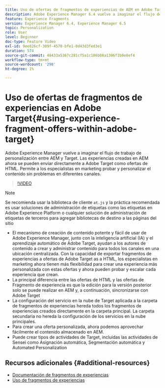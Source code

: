 ```yaml
---
title: Uso de ofertas de fragmentos de experiencias de AEM en Adobe Target
description: Adobe Experience Manager 6.4 vuelve a imaginar el flujo de trabajo de personalización entre AEM y Target. Las experiencias creadas en AEM ahora se pueden enviar directamente a Adobe Target como ofertas de HTML. Permite a los especialistas en marketing probar y personalizar el contenido sin problemas en diferentes canales.
feature: Experience Fragments
version: Experience Manager 6.4, Experience Manager 6.5
topic: Personalization
role: User
level: Beginner
doc-type: Feature Video
exl-id: 9ee826cf-389f-4570-bfe1-0d43d3fed3e1
duration: 574
source-git-commit: 48433a5367c281cf5a1c106b08a1306f1b0e8ef4
workflow-type: tm+mt
source-wordcount: '298'
ht-degree: 1%

---
```


# Uso de ofertas de fragmentos de experiencias en Adobe Target{#using-experience-fragment-offers-within-adobe-target}

Adobe Experience Manager vuelve a imaginar el flujo de trabajo de personalización entre AEM y Target. Las experiencias creadas en AEM ahora se pueden enviar directamente a Adobe Target como ofertas de HTML. Permite a los especialistas en marketing probar y personalizar el contenido sin problemas en diferentes canales.

>[!VIDEO](https://video.tv.adobe.com/v/22383?quality=12&learn=on)

>[!NOTE]
>
>Se recomienda usar la biblioteca de cliente `at.js` y la práctica recomendada es usar soluciones de administración de etiquetas como las etiquetas en Adobe Experience Platform o cualquier solución de administración de etiquetas de terceros para agregar bibliotecas de destino a las páginas del sitio


* El mecanismo de creación de contenido potente y fácil de usar de Adobe Experience Manager, junto con la inteligencia artificial (IA) y el aprendizaje automático de Adobe Target, ayudan a los autores de contenido a crear y administrar contenido para todos los canales en una ubicación centralizada. Con la capacidad de exportar fragmentos de experiencias a ofertas de Adobe Target as a HTML, los especialistas en marketing ahora tienen más flexibilidad para crear una experiencia más personalizada con estas ofertas y ahora pueden probar y escalar cada experiencia que crean.
* La principal diferencia entre las ofertas de HTML y las ofertas de Fragmento de experiencia es que la edición para la versión posterior solo se puede realizar en AEM y, a continuación, sincronizarse con Adobe Target
* La configuración del servicio en la nube de Target aplicada a la carpeta de fragmentos de experiencias hereda todos los fragmentos de experiencias creados directamente en la carpeta principal. La carpeta secundaria no hereda la configuración de los servicios en la nube principales.
* Para crear una oferta personalizada, ahora podemos aprovechar fácilmente el contenido almacenado en AEM.
* Puede crear tipos de actividades de Target, incluidas las actividades de Sensei como Asignación automática, Segmentación automática y Automated Personalization

## Recursos adicionales {#additional-resources}

* [Documentación de fragmentos de experiencias](https://experienceleague.adobe.com/docs/experience-manager-65/authoring/authoring/experience-fragments.html?lang=es)
* [Uso de fragmentos de experiencias](/help/sites/experience-fragments/experience-fragments-feature-video-use.md)
